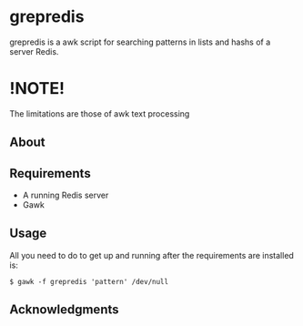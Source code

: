 # grepredis


grepredis is a awk script for searching patterns in lists and hashs of a server Redis.

# !NOTE!

The limitations are those of awk text processing

## About

## Requirements

* A running Redis server
* Gawk 

## Usage

All you need to do to get up and running after the requirements are installed is:

    $ gawk -f grepredis 'pattern' /dev/null
    

## Acknowledgments


